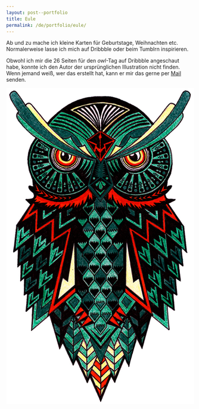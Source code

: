 ```yaml
---
layout: post--portfolio
title: Eule
permalink: /de/portfolio/eule/
---
```

Ab und zu mache ich kleine Karten für Geburtstage, Weihnachten etc. Normalerweise lasse ich mich auf Dribbble oder beim Tumblrn inspirieren.

Obwohl ich mir die 26 Seiten für den _owl_-Tag auf Dribbble angeschaut habe, konnte ich den Autor der ursprünglichen Illustration nicht finden. Wenn jemand weiß, wer das erstellt hat, kann er mir das gerne per [Mail](mailto:phrudloff@gmail.com) senden.

![Eule](/img/owl/owl.jpg)
